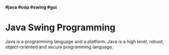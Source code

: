#### #java #oop #swing #gui 

# Java Swing Programming

Java is a programming language and a platform. Java is a high level, robust, object-oriented and secure programming language.